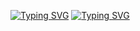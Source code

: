 [![Typing SVG](https://readme-typing-svg.herokuapp.com?font=Fira+Code&weight=500&size=30&pause=1000&center=true&vCenter=true&repeat=false&random=false&width=190&lines=Hello+I'm)](https://github.com/PLMohamed)
[![Typing SVG](https://readme-typing-svg.herokuapp.com?font=Fira+Code&weight=500&size=30&pause=1000&color=0A2647&vCenter=true&repeat=true&random=false&width=400&lines=;Boumedine+Mohamed+Touati;Full+Stack+Developer;Gamer)](https://github.com/PLMohamed)
